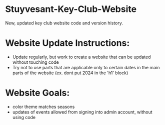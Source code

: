# Stuyvesant-Key-Club-Website
New, updated key club website code and version history.

# Website Update Instructions:
- Update regularly, but work to create a website that can be updated without touching code
- Try not to use parts that are applicable only to certain dates in the main parts of the website (ex. dont put 2024 in the 'h1' block)

# Website Goals:
- color theme matches seasons
- updates of events allowed from signing into admin account, without using code
